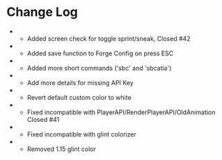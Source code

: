 # Change Log

* + Added screen check for toggle sprint/sneak, Closed #42
* + Added save function to Forge Config on press ESC
* + Added more short commands ('sbc' and 'sbcatia')
* * Add more details for missing API Key
* * Revert default custom color to white
* * Fixed incompatible with PlayerAPI/RenderPlayerAPI/OldAnimation Closed #41
* * Fixed incompatible with glint colorizer
* - Removed 1.15 glint color